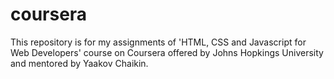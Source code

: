 # coursera
This repository is for my assignments of 'HTML, CSS and Javascript for Web Developers' course on Coursera offered by Johns Hopkings University and mentored by Yaakov Chaikin.
